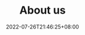 ---
title: "About us"  # Required
published: true          # Required (or a valid date)
date: 2022-07-26T21:46:25+08:00
draft: false
---